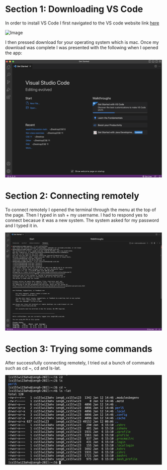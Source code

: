 

# Section 1: Downloading VS Code
 
In order to install VS Code I first navigated to the VS code website link [here](https://code.visualstudio.com/download)
 

![Image](https://imgur.com/gallery/cXCa7P8)

I then pressed download for your operating system which is mac. 
Once my download was complete I was presented with the following when I opened the app:

![Image](https://github.com/mabouzeid04/cse15l-lab-reports/blob/8576958ea022890a6d00d50e9a4d839e8b5f64a7/Screen%20Shot%202023-01-12%20at%202.18.50%20PM.png)

# Section 2: Connecting remotely

To connect remotely I opened the terminal through the menu at the top of the page. 
Then I typed in ssh + my username. 
I had to respond yes to connect becasue it was a new system.
The system asked for my password and I typed it in.

![Image](https://github.com/mabouzeid04/cse15l-lab-reports/blob/8576958ea022890a6d00d50e9a4d839e8b5f64a7/Screen%20Shot%202023-01-12%20at%203.25.55%20PM.png)

# Section 3: Trying some commands
After successfully connecting remotely, I tried out a bunch of commands such as cd ~, cd and ls-lat.

![Image](https://github.com/mabouzeid04/cse15l-lab-reports/blob/8576958ea022890a6d00d50e9a4d839e8b5f64a7/Screen%20Shot%202023-01-12%20at%203.26.14%20PM.png)

